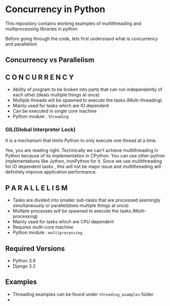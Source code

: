 # Concurrency in Python
This repository contains working examples of multithreading and multiprocessing libraries in python

Before going through the code, lets first understand what is concurrency and parallelism

## Concurrency vs Parallelism

## C O N C U R R E N C Y

- Ability of program to be broken into parts that can run independently of each other.(deals multiple things at once)
- Multiple threads will be spawned to execute the tasks.(Multi-threading)
- Mainly used for tasks which are IO dependent
- Can be executed in single core machine
- Python module : `threading`

### GIL(Global Interpreter Lock)

  It is a mechanism that limits Python to only execute one thread at a time.

  Yes, you are reading right. Technically we can't achieve multithreading in Python because of its implementation in CPython. You can use other python
  implementations like Jython, IronPython for it. Since we use multithreading for IO dependent tasks , this will not be major issue and multithreading
  will definitely improve application performance.

## P A R A L L E L I S M 

- Tasks are divided into smaller sub-tasks that are processed seemingly simultaneously or parallel(does multiple things at once)
- Multiple processes will be spawned to execute the tasks.(Multi-processing)
- Mainly used for tasks which are CPU dependent
- Requires multi-core machine
- Python module : `multiprocessing`

## Required Versions
- Python 3.9
- Django 3.2


## Examples
- Threading examples can be found under `threading_examples` folder
- 
